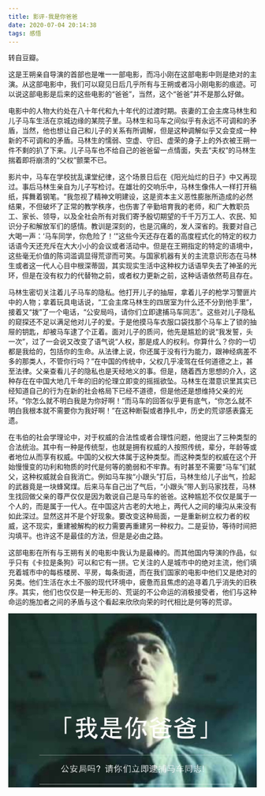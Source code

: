 ```yaml
---
title: 影评-我是你爸爸
date: 2020-07-04 20:14:38
tags: 感悟
---
```

转自豆瓣。

这是王朔亲自导演的首部也是唯一一部电影，而冯小刚在这部电影中则是绝对的主演。从这部电影中，我们可以窥见日后几乎所有与王朔或者冯小刚电影的痕迹。可以说这部电影是后来的这些电影的“爸爸”，当然，这个“爸爸”并不是那么好做。

电影中的人物大约处在八十年代和九十年代的过渡时期。丧妻的工会主席马林生和儿子马车生活在京城边缘的某院子里。马林生和马车之间似乎有永远不可调和的矛盾，当然，他也想让自己和儿子的关系有所调解，但是这种调解似乎又会变成一种新的不可调和的矛盾。马林生的懦弱、空虚、守旧、虚荣的身子上的外衣被王朔一件不剩的扒了下来。儿子马车也不给自己的爸爸留一点情面，失去“夫权”的马林生揣着即将崩溃的“父权”颤栗不已。

影片中，马车在学校扰乱课堂纪律，这个场景日后在《阳光灿烂的日子》中又再现过。事后马林生亲自为儿子写检讨。在雄壮的交响乐中，马林生像伟人一样打开稿纸，挥舞着钢笔。“我忽视了精神文明建设，这是资本主义恶性膨胀所造成的必然结果，不但破坏了正常的教学秩序，也伤害了辛勤培育我的老师，和广大教职员工、家长、领导，以及全社会所有对我们寄予殷切期望的千千万万工人、农民、知识分子和解放军们的感情。教训是深刻的，也是沉痛的，发人深省的。我要对自己大喝一声：‘马车同学，你危险了！’”这些今天还存在着的高度程式化的特定的权力话语今天还充斥在大大小小的会议或者活动中。但是在王朔指定的特定的语境中，这些毫无价值的陈词滥调显得荒谬而可笑。与国家机器有关的主流意识形态在马林生或者这一代人心目中根深蒂固，其实现实生活中这种权力话语早失去了神圣的光环，但是在没有权力的代替物之前，或者权力更新之前，这种话语依然苟且存在。

马林生密切关注着儿子马车的隐私。他打开儿子的抽屉，拿着儿子的枪学习警匪片中的人物；拿着玩具电话说，“工会主席马林生的四居室为什么还不分到他手里”，接着又“拨”了一个电话，“公安局吗，请你们立即逮捕马车同志”。这些对儿子隐私的窥探还不足以满足他对儿子的爱。于是他摸马车衣服口袋找那个马车上了锁的抽屉的钥匙，却被马车逮了个正着。面对儿子的质问，他先是尴尬的说“我发誓，头一次”，过了一会说又改变了语气说“人权，那是成人的权利。你算什么？你的一切都是我给的，包括你的生命。从法律上说，你还属于没有行为能力，跟神经病差不多的那类人，不管你行吗？”在中国的传统中，父权几乎凌驾在任何道德之上，甚至法律。父亲查看儿子的隐私也是天经地义的事。但是，随着西方思想的介入，这种存在在中国大地几千年的旧的伦理立即变的摇摇欲坠。马林生在潜意识里其实已经知道自己的行为在新的社会格局下已经不道德，但是他还是想维持父亲的光环。“你怎么就不明白我是为你好啊！”而马车的回答似乎更有底气，“你怎么就不明白我根本就不需要你为我好啊！”在这种断裂或者挣扎中，历史的荒谬感表露无遗。

在韦伯的社会学理论中，对于权威的合法性或者合理性问题，他提出了三种类型的合法统治。其中有一种是传统型，也就是拥有权威的人按照传统，辈分，年龄等或者地位从而享有权威。中国的父权大体属于这种类型。而这种类型的权威在这个开始慢慢变的功利和物质的时代是何等的脆弱和不牢靠。有时甚至不需要“马车”们弑父，这种权威就会自我消亡。例如马车挨“小跟头”打后，马林生给儿子出气，捡起的武器竟是一块蜂窝煤。后来马车自己出了气后，“小跟头”带人到马家找茬，马林生找回做父亲的尊严仅仅是因为敢说自己是马车的爸爸。这种尴尬不仅仅是属于一个人的，而是属于一代人。在中国这片古老的大地上，两代人之间的壕沟从来没有如此深过。显然这并不是个好现象。要改变这种局面，一是重新树立权力者的权威，这不现实，重建被解构的权力需要再重建另一种权力。二是妥协，等待时间把沟填平。也许这不是最佳的方法，但是是必由之路。

这部电影在所有与王朔有关的电影中我认为是最棒的。而其他国内导演的作品，似乎只有《卡拉是条狗》可以和它有一拼。它关注的人是城市中的绝对主流，他们填充着城市中的每栋楼房、平房，每条街道，而在我们国家的电影中他们又是绝对的另类。他们生活在水土不服的现代环境中，疲惫而且焦虑的追寻着几乎消失的旧秩序。其实，他们也仅仅是一种无形的、荒诞的不公命运的消极接受者，他们与这种命运的施加者之间的矛盾与这个看起来欣欣向荣的时代相比是何等的荒谬。

<div align=center>

![](/img/woshinibaba.jpg)

</div>